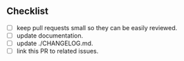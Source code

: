 <!--
Thank you for your pull request. Please provide a description above and review
the checklist below.

Contributors guide: ./CONTRIBUTING.md
-->

## Checklist
<!-- Remove items that do not apply. For completed items, change [ ] to [x]. -->

- [ ] keep pull requests small so they can be easily reviewed.
- [ ] update documentation.
- [ ] update ./CHANGELOG.md.
- [ ] link this PR to related issues.

<!-- _NOTE: these things are not required to open a PR and can be done afterwards / while the PR is open._ -->
